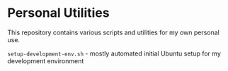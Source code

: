 # Personal Utilities

This repository contains various scripts and utilities for my own personal use.

`setup-development-env.sh` - mostly automated initial Ubuntu setup for my development environment
